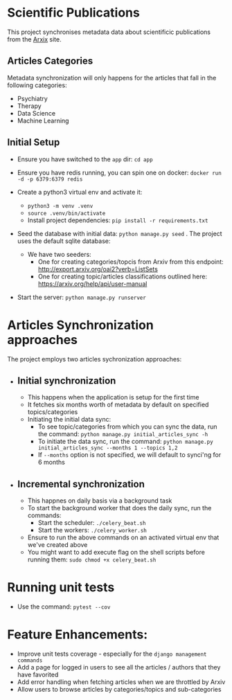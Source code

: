 # Scientific Publications
This project synchronises metadata data about scientificic publications from the [Arxix](https://arxiv.org/) site.

## Articles Categories
Metadata synchronization will only happens for the articles that fall in the following categories:
- Psychiatry
- Therapy
- Data Science
- Machine Learning

## Initial Setup
- Ensure you have switched to the `app` dir: `cd app`
- Ensure you have redis running, you can spin one on docker: `docker run -d -p 6379:6379 redis`
- Create a python3 virtual env and activate it:
    -  `python3 -m venv .venv`
    - `source .venv/bin/activate`
    - Install project dependencies:  `pip install -r requirements.txt`

- Seed the database with initial data: `python manage.py seed` . The project uses the default sqlite database:
    - We have two seeders:
        - One for creating categories/topcis from Arxiv from this endpoint: http://export.arxiv.org/oai2?verb=ListSets
        - One for creating topic/articles classifications outlined here:  https://arxiv.org/help/api/user-manual 
- Start the server: `python manage.py runserver`

# Articles Synchronization approaches
The project employs two articles sychronization approaches:
 - ## Initial synchronization
    - This happens when the application is setup for the first time
    - It fetches six months worth of metadata by default on specified topics/categories
    - Initiating the initial data sync:
        - To see topic/categories from which you can sync the data, run the command: `python manage.py initial_articles_sync -h`
        - To initiate the data sync, run the command: `python manage.py initial_articles_sync --months 1 --topics 1,2 `
        - If `--months` option is not specified, we will default to synci'ng for 6 months

- ## Incremental synchronization
    - This happnes on daily basis via a background task
    - To start the background worker that does the daily sync, run the commands:
        - Start the scheduler:  `./celery_beat.sh`
        - Start the workers:  `./celery_worker.sh`
    - Ensure to run the above commands on an activated virtual env that we've created above
    - You might want to add execute flag on the shell scripts before running them: `sudo chmod +x celery_beat.sh`


# Running unit tests
- Use the command: `pytest --cov`

# Feature Enhancements:
- Improve unit tests coverage - especially for the `django management commands`
- Add a page for logged in users to see all the articles / authors that they have favorited
- Add error handling when fetching articles when we are throttled by Arxiv
- Allow users to browse articles by categories/topics and sub-categories
